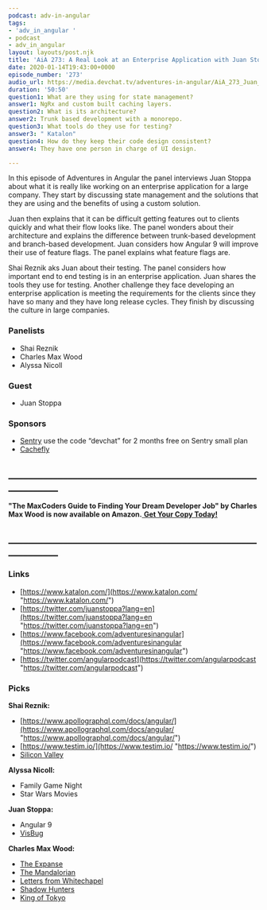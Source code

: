 ```yaml
---
podcast: adv-in-angular
tags:
- 'adv_in_angular '
- podcast
- adv_in_angular
layout: layouts/post.njk
title: 'AiA 273: A Real Look at an Enterprise Application with Juan Stoppa'
date: 2020-01-14T19:43:00+0000
episode_number: '273'
audio_url: https://media.devchat.tv/adventures-in-angular/AiA_273_Juan_Stoppa.mp3
duration: '50:50'
question1: What are they using for state management?
answer1: NgRx and custom built caching layers.
question2: What is its architecture?
answer2: Trunk based development with a monorepo.
question3: What tools do they use for testing?
answer3: " Katalon"
question4: How do they keep their code design consistent?
answer4: They have one person in charge of UI design.

---
```

In this episode of Adventures in Angular the panel interviews Juan Stoppa about what it is really like working on an enterprise application for a large company. They start by discussing state management and the solutions that they are using and the benefits of using a custom solution.

Juan then explains that it can be difficult getting features out to clients quickly and what their flow looks like. The panel wonders about their architecture and explains the difference between trunk-based development and branch-based development. Juan considers how Angular 9 will improve their use of feature flags. The panel explains what feature flags are.

Shai Reznik aks Juan about their testing. The panel considers how important end to end testing is in an enterprise application. Juan shares the tools they use for testing. Another challenge they face developing an enterprise application is meeting the requirements for the clients since they have so many and they have long release cycles. They finish by discussing the culture in large companies.

### **Panelists**

* Shai Reznik
* Charles Max Wood
* Alyssa Nicoll

### **Guest**

* Juan Stoppa

### **Sponsors**

* [Sentry](http://sentry.io/) use the code “devchat” for 2 months free on Sentry small plan
* [Cachefly](https://www.cachefly.com/)

## **____________________________________________________________**

**"The MaxCoders Guide to Finding Your Dream Developer Job" by Charles Max Wood is now available on Amazon.**[ **Get Your Copy Today!**](https://www.amazon.com/gp/product/B081MBL5C9/ref=as_li_ss_tl?ie=UTF8&linkCode=sl1&tag=devchattv-20&linkId=9d61363241636e2546ef46abba198746&language=en_US)

## **____________________________________________________________**

### **Links**

* [https://www.katalon.com/](https://www.katalon.com/ "https://www.katalon.com/")
* [https://twitter.com/juanstoppa?lang=en](https://twitter.com/juanstoppa?lang=en "https://twitter.com/juanstoppa?lang=en")
* [https://www.facebook.com/adventuresinangular](https://www.facebook.com/adventuresinangular "https://www.facebook.com/adventuresinangular")
* [https://twitter.com/angularpodcast](https://twitter.com/angularpodcast "https://twitter.com/angularpodcast")

### **Picks**

**Shai Reznik:**

* [https://www.apollographql.com/docs/angular/](https://www.apollographql.com/docs/angular/ "https://www.apollographql.com/docs/angular/")
* [https://www.testim.io/](https://www.testim.io/ "https://www.testim.io/")
* [Silicon Valley](https://www.imdb.com/title/tt2575988/)

**Alyssa Nicoll:**

* Family Game Night
* Star Wars Movies

**Juan Stoppa:**

* Angular 9
* [VisBug](https://chrome.google.com/webstore/detail/visbug/cdockenadnadldjbbgcallicgledbeoc?hl=en)

**Charles Max Wood:**

* [The Expanse](https://www.amazon.com/gp/video/detail/B07YL9WK1S/?ref=dvm_us_dl_sl_go_ast_19EXP%7Cc_388041536613_m_Gn5qbf1P-dc_s__&gclid=CjwKCAiA6vXwBRBKEiwAYE7iS--pSNs_rAK-tUwbEfXCrYl5eoICRlWhute9tJhFuJyGkhNpFyQyWBoCFV0QAvD_BwE)
* [The Mandalorian](https://www.disneyplus.com/welcome/subscribe?cid=DSS-Search-Google-71700000059616279-&s_kwcid=AL!8468!3!396209985963!b!!g!!%2Bthe%20%2Bmandalorian&gclid=CjwKCAiA6vXwBRBKEiwAYE7iS1D7MHHVnZVctug2bowdUWM0U8JjwpRAnWRKjcc1x-TozZ42PN9wbBoCtXwQAvD_BwE&gclsrc=aw.ds)
* [Letters from Whitechapel](https://www.amazon.com/Fantasy-Flight-Games-VA88-Whitechapel/dp/161661613X/ref=sr_1_1?gclid=CjwKCAiA6vXwBRBKEiwAYE7iS2D3LNi8MCqzCvfWYqEHMVgjh1v85uHKDsgTVRGca9XsQGT3SintFBoC798QAvD_BwE&hvadid=409996800473&hvdev=c&hvlocphy=9029751&hvnetw=g&hvpos=1t1&hvqmt=e&hvrand=7330143051141133981&hvtargid=kwd-31505512404&hydadcr=24629_11409997&keywords=letters+from+whitechapel&qid=1579008362&sr=8-1)
* [Shadow Hunters](https://boardgamegeek.com/boardgame/24068/shadow-hunters)
* [King of Tokyo](https://www.amazon.com/IELLO-King-York-Board-Game/dp/B00KU9LQUO/ref=sr_1_2?gclid=CjwKCAiA6vXwBRBKEiwAYE7iSwzhtoOOHKeUVhKkbyNOHr9WwBtTjj8qsi7aPVRNYr35DWjMAKoDpRoCwIQQAvD_BwE&hvadid=178160570599&hvdev=c&hvlocphy=9029751&hvnetw=g&hvpos=1t1&hvqmt=e&hvrand=12862671178532031828&hvtargid=kwd-32771925005&hydadcr=2336_9913352&keywords=king+of+tokyo+game&qid=1579008475&sr=8-2)